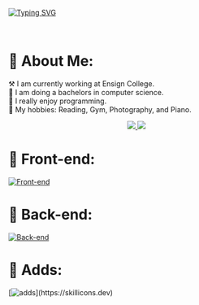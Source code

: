 [![Typing SVG](https://readme-typing-svg.herokuapp.com?font=Fira+Code&weight=800&size=30&pause=1000&color=0FDEF7&background=FF377200&center=true&vCenter=true&random=false&width=500&lines=Hola%2C+soy+Dereck+Angeles+%F0%9F%98%8E;Hi+%F0%9F%91%8B%F0%9F%91%80%2C+I'm+Dereck+Angeles)](https://git.io/typing-svg)

<br/>

# 💫 About Me:
⚒️ I am currently working at Ensign College. <br>🏫 I am doing a bachelors in computer science. <br>🥰 I really enjoy programming.<br>🏓 My hobbies: Reading, Gym, Photography, and Piano.

<div align="center"> 
  <a href="https://linkedin.com/in/dereckan" target="_blank">
    <img src="https://img.shields.io/badge/LinkedIn-0077B5?style=for-the-badge&logo=linkedin&logoColor=white" target="_blank" />
  </a>
  <a href="https://dereckan.com/" target="_blank">
     <img src="https://img.shields.io/badge/Portfolio-FF5722?style=for-the-badge&logo=todoist&logoColor=white" target="_blank" /> <!-- sqlite, safari, google-chrome are other good icon options -->
  </a>
</div>


# 🎨 Front-end:
[![Front-end](https://skillicons.dev/icons?i=js,ts,html,css,react,flutter,swift )](https://skillicons.dev)

# 🧠 Back-end:
[![Back-end](https://skillicons.dev/icons?i=django,fastapi,nextjs,nodejs,redis,mysql )](https://skillicons.dev)

# 🧰 Adds: 
[![adds](https://skillicons.dev/icons?i=java,linux,prisma,py,rust,docker,aws,)](https://skillicons.dev)

